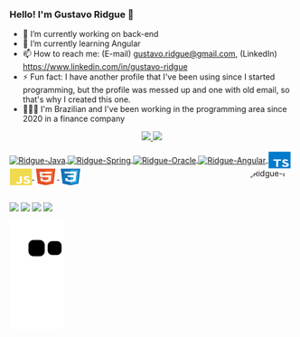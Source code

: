 ### Hello! I'm Gustavo Ridgue 👋

- 🔭 I’m currently working on back-end
- 🌱 I’m currently learning Angular
- 📫 How to reach me: (E-mail) gustavo.ridgue@gmail.com, (LinkedIn) https://www.linkedin.com/in/gustavo-ridgue
- ⚡ Fun fact: I have another profile that I've been using since I started programming, but the profile was messed up and one with old email, so that's why I created this one.
- 🙋🏻‍♂️ I'm Brazilian and I've been working in the programming area since 2020 in a finance company

<div align="center">
  <a href="https://github.com/GustavoRidgue">
  <img height="180em" src="https://github-readme-stats.vercel.app/api?username=GustavoRidgue&show_icons=true&theme=tokyonight&include_all_commits=true&count_private=true"/>
  <img height="180em" src="https://github-readme-stats.vercel.app/api/top-langs/?username=GustavoRidgue&layout=compact&langs_count=7&theme=tokyonight"/>
</div>
  
<div style="display: inline_block"><br>
  <img align="center" alt="Ridgue-Java" height="30" width="40" src="https://cdn.jsdelivr.net/gh/devicons/devicon/icons/java/java-original.svg">
  <img align="center" alt="Ridgue-Spring" height="30" width="40" src="https://cdn.jsdelivr.net/gh/devicons/devicon/icons/spring/spring-original.svg">
  <img align="center" alt="Ridgue-Oracle" height="30" width="40" src="https://cdn.jsdelivr.net/gh/devicons/devicon/icons/oracle/oracle-original.svg">
 
  <img align="center" alt="Ridgue-Angular" height="30" width="40" src="https://cdn.jsdelivr.net/gh/devicons/devicon/icons/angularjs/angularjs-original.svg">
  <img align="center" alt="Ridgue-Ts" height="30" width="40" src="https://raw.githubusercontent.com/devicons/devicon/master/icons/typescript/typescript-plain.svg">
  <img align="center" alt="Ridgue-Js" height="30" width="40" src="https://raw.githubusercontent.com/devicons/devicon/master/icons/javascript/javascript-plain.svg">
  
  <img align="center" alt="Ridgue-HTML" height="30" width="40" src="https://raw.githubusercontent.com/devicons/devicon/master/icons/html5/html5-original.svg">
  <img align="center" alt="Ridgue-CSS" height="30" width="40" src="https://raw.githubusercontent.com/devicons/devicon/master/icons/css3/css3-original.svg">
 
  <img align="right" alt="Ridgue-Pic" height="150" style="border-radius:50px;" src="https://share-cdn.picrew.me/shareImg/org/202111/94097_i5DMfUp6.png">
</div>
   
##
 
<div> 
  <a href="https://www.facebook.com/GustavoRidgueBarbosadeOliveira" target="_blank"><img src="https://img.shields.io/badge/Facebook-1877F2?style=for-the-badge&logo=facebook&logoColor=white" target="_blank"></a>
  <a href="https://www.instagram.com/gustavo_ridgue" target="_blank"><img src="https://img.shields.io/badge/-Instagram-%23E4405F?style=for-the-badge&logo=instagram&logoColor=white" target="_blank"></a>
  <a href="https://www.linkedin.com/in/gustavo-ridgue" target="_blank"><img src="https://img.shields.io/badge/-LinkedIn-%230077B5?style=for-the-badge&logo=linkedin&logoColor=white" target="_blank"></a> 
  <a href = "mailto:gustavo.ridgue@gmail.com"><img src="https://img.shields.io/badge/-Gmail-%23333?style=for-the-badge&logo=gmail&logoColor=white" target="_blank"></a>
 
  ![Snake animation](https://github.com/rafaballerini/rafaballerini/blob/output/github-contribution-grid-snake.svg)
 
</div>
